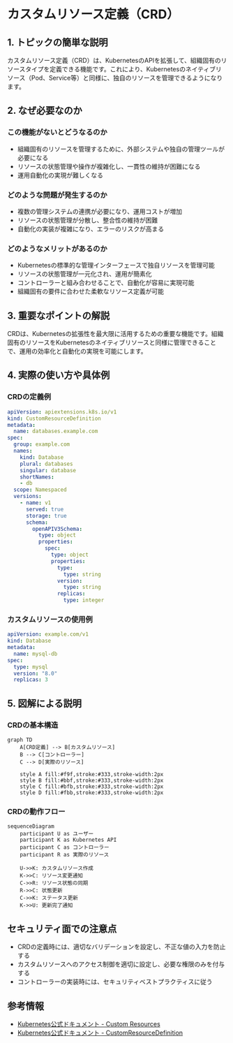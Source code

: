 # カスタムリソース定義（CRD）

## 1. トピックの簡単な説明
カスタムリソース定義（CRD）は、KubernetesのAPIを拡張して、組織固有のリソースタイプを定義できる機能です。これにより、Kubernetesのネイティブリソース（Pod、Service等）と同様に、独自のリソースを管理できるようになります。

## 2. なぜ必要なのか

### この機能がないとどうなるのか
- 組織固有のリソースを管理するために、外部システムや独自の管理ツールが必要になる
- リソースの状態管理や操作が複雑化し、一貫性の維持が困難になる
- 運用自動化の実現が難しくなる

### どのような問題が発生するのか
- 複数の管理システムの連携が必要になり、運用コストが増加
- リソースの状態管理が分散し、整合性の維持が困難
- 自動化の実装が複雑になり、エラーのリスクが高まる

### どのようなメリットがあるのか
- Kubernetesの標準的な管理インターフェースで独自リソースを管理可能
- リソースの状態管理が一元化され、運用が簡素化
- コントローラーと組み合わせることで、自動化が容易に実現可能
- 組織固有の要件に合わせた柔軟なリソース定義が可能

## 3. 重要なポイントの解説
CRDは、Kubernetesの拡張性を最大限に活用するための重要な機能です。組織固有のリソースをKubernetesのネイティブリソースと同様に管理できることで、運用の効率化と自動化の実現を可能にします。

## 4. 実際の使い方や具体例

### CRDの定義例
```yaml
apiVersion: apiextensions.k8s.io/v1
kind: CustomResourceDefinition
metadata:
  name: databases.example.com
spec:
  group: example.com
  names:
    kind: Database
    plural: databases
    singular: database
    shortNames:
    - db
  scope: Namespaced
  versions:
    - name: v1
      served: true
      storage: true
      schema:
        openAPIV3Schema:
          type: object
          properties:
            spec:
              type: object
              properties:
                type:
                  type: string
                version:
                  type: string
                replicas:
                  type: integer
```

### カスタムリソースの使用例
```yaml
apiVersion: example.com/v1
kind: Database
metadata:
  name: mysql-db
spec:
  type: mysql
  version: "8.0"
  replicas: 3
```

## 5. 図解による説明

### CRDの基本構造
```mermaid
graph TD
    A[CRD定義] --> B[カスタムリソース]
    B --> C[コントローラー]
    C --> D[実際のリソース]
    
    style A fill:#f9f,stroke:#333,stroke-width:2px
    style B fill:#bbf,stroke:#333,stroke-width:2px
    style C fill:#bfb,stroke:#333,stroke-width:2px
    style D fill:#fbb,stroke:#333,stroke-width:2px
```

### CRDの動作フロー
```mermaid
sequenceDiagram
    participant U as ユーザー
    participant K as Kubernetes API
    participant C as コントローラー
    participant R as 実際のリソース

    U->>K: カスタムリソース作成
    K->>C: リソース変更通知
    C->>R: リソース状態の同期
    R->>C: 状態更新
    C->>K: ステータス更新
    K->>U: 更新完了通知
```

## セキュリティ面での注意点
- CRDの定義時には、適切なバリデーションを設定し、不正な値の入力を防止する
- カスタムリソースへのアクセス制御を適切に設定し、必要な権限のみを付与する
- コントローラーの実装時には、セキュリティベストプラクティスに従う

## 参考情報
- [Kubernetes公式ドキュメント - Custom Resources](https://kubernetes.io/docs/concepts/extend-kubernetes/api-extension/custom-resources/)
- [Kubernetes公式ドキュメント - CustomResourceDefinition](https://kubernetes.io/docs/tasks/extend-kubernetes/custom-resources/custom-resource-definitions/)
